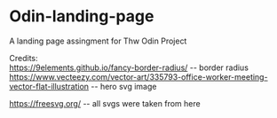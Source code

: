 # Odin-landing-page

A landing page assingment for Thw Odin Project
<br>

Credits:
<br>
https://9elements.github.io/fancy-border-radius/ -- border radius
<br>
https://www.vecteezy.com/vector-art/335793-office-worker-meeting-vector-flat-illustration -- hero svg image
<br>

https://freesvg.org/ -- all svgs were taken from here
